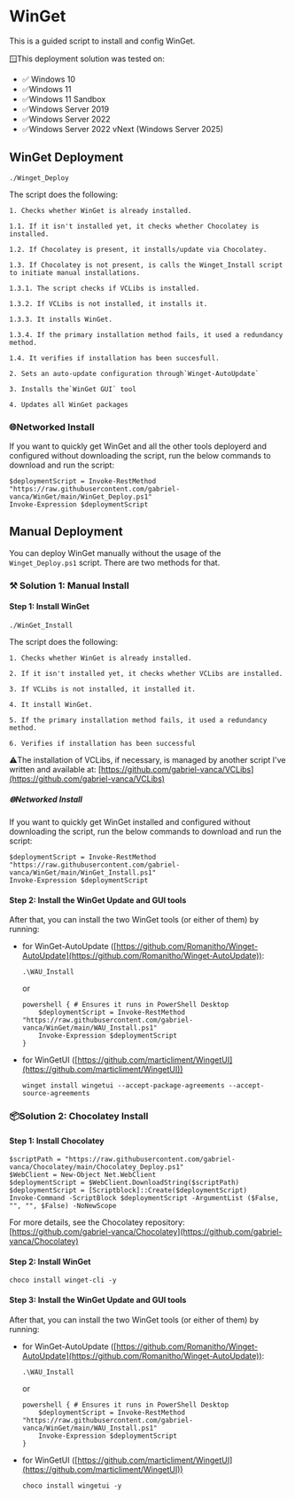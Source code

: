 # WinGet

This is a guided script to install and config WinGet.

🪟This deployment solution was tested on:

* ✅ Windows 10
* ✅Windows 11
* ✅Windows 11 Sandbox
* ✅Windows Server 2019
* ✅Windows Server 2022
* ✅Windows Server 2022 vNext (Windows Server 2025)

## WinGet Deployment

```
./Winget_Deploy
```

The script does the following:

    1. Checks whether WinGet is already installed.

    1.1. If it isn't installed yet, it checks whether Chocolatey is installed.

    1.2. If Chocolatey is present, it installs/update via Chocolatey.

    1.3. If Chocolatey is not present, is calls the Winget_Install script to initiate manual installations.

    1.3.1. The script checks if VCLibs is installed.

    1.3.2. If VCLibs is not installed, it installs it.

    1.3.3. It installs WinGet.

    1.3.4. If the primary installation method fails, it used a redundancy method.

    1.4. It verifies if installation has been succesfull.

    2. Sets an auto-update configuration through`Winget-AutoUpdate`

    3. Installs the`WinGet GUI` tool

    4. Updates all WinGet packages

### 🌐Networked Install

If you want to quickly get WinGet and all the other tools deployerd and configured without downloading the script, run the below commands to download and run the script:

```
$deploymentScript = Invoke-RestMethod "https://raw.githubusercontent.com/gabriel-vanca/WinGet/main/WinGet_Deploy.ps1"
Invoke-Expression $deploymentScript
```

## Manual Deployment

You can deploy WinGet manually without the usage of the `Winget_Deploy.ps1` script. There are two methods for that.

### ⚒️ Solution 1: Manual Install

#### Step 1: Install WinGet

```
./WinGet_Install
```

The script does the following:

    1. Checks whether WinGet is already installed.

    2. If it isn't installed yet, it checks whether VCLibs are installed.

    3. If VCLibs is not installed, it installed it.

    4. It install WinGet.

    5. If the primary installation method fails, it used a redundancy method.

    6. Verifies if installation has been successful

⚠️The installation of VCLibs, if necessary, is managed by another script I've written and available at: [https://github.com/gabriel-vanca/VCLibs](https://github.com/gabriel-vanca/VCLibs)

##### 🌐Networked Install

If you want to quickly get WinGet installed and configured without downloading the script, run the below commands to download and run the script:

```
$deploymentScript = Invoke-RestMethod "https://raw.githubusercontent.com/gabriel-vanca/WinGet/main/WinGet_Install.ps1"
Invoke-Expression $deploymentScript
```

#### Step 2: Install the WinGet Update and GUI tools

After that, you can install the two WinGet tools (or either of them) by running:

* for WinGet-AutoUpdate ([https://github.com/Romanitho/Winget-AutoUpdate](https://github.com/Romanitho/Winget-AutoUpdate)):

  ```
  .\WAU_Install
  ```

  or

  ```
  powershell { # Ensures it runs in PowerShell Desktop
      $deploymentScript = Invoke-RestMethod "https://raw.githubusercontent.com/gabriel-vanca/WinGet/main/WAU_Install.ps1"
      Invoke-Expression $deploymentScript
  }
  ```
* for WinGetUI ([https://github.com/marticliment/WingetUI](https://github.com/marticliment/WingetUI))

  ```
  winget install wingetui --accept-package-agreements --accept-source-agreements
  ```

### 📦Solution 2: Chocolatey Install

#### Step 1: Install Chocolatey

```
$scriptPath = "https://raw.githubusercontent.com/gabriel-vanca/Chocolatey/main/Chocolatey_Deploy.ps1"
$WebClient = New-Object Net.WebClient
$deploymentScript = $WebClient.DownloadString($scriptPath)
$deploymentScript = [Scriptblock]::Create($deploymentScript)
Invoke-Command -ScriptBlock $deploymentScript -ArgumentList ($False, "", "", $False) -NoNewScope

```

For more details, see the Chocolatey repository: [https://github.com/gabriel-vanca/Chocolatey](https://github.com/gabriel-vanca/Chocolatey)

#### Step 2: Install WinGet

```
choco install winget-cli -y
```

#### Step 3: Install the WinGet Update and GUI tools

After that, you can install the two WinGet tools (or either of them) by running:

* for WinGet-AutoUpdate ([https://github.com/Romanitho/Winget-AutoUpdate](https://github.com/Romanitho/Winget-AutoUpdate)):

  ```
  .\WAU_Install
  ```

  or

  ```
  powershell { # Ensures it runs in PowerShell Desktop
      $deploymentScript = Invoke-RestMethod "https://raw.githubusercontent.com/gabriel-vanca/WinGet/main/WAU_Install.ps1"
      Invoke-Expression $deploymentScript
  }
  ```
* for WinGetUI ([https://github.com/marticliment/WingetUI](https://github.com/marticliment/WingetUI))

  ```
  choco install wingetui -y
  ```
